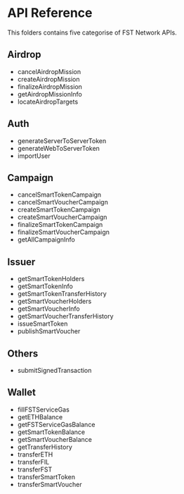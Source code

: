 # API Reference
This folders contains five categorise of FST Network APIs.

## Airdrop
- cancelAirdropMission
- createAirdropMission
- finalizeAirdropMission
- getAirdropMissionInfo
- locateAirdropTargets

## Auth
- generateServerToServerToken
- generateWebToServerToken
- importUser

## Campaign
- cancelSmartTokenCampaign
- cancelSmartVoucherCampaign
- createSmartTokenCampaign
- createSmartVoucherCampaign
- finalizeSmartTokenCampaign
- finalizeSmartVoucherCampaign
- getAllCampaignInfo

## Issuer
- getSmartTokenHolders
- getSmartTokenInfo
- getSmartTokenTransferHistory
- getSmartVoucherHolders
- getSmartVoucherInfo
- getSmartVoucherTransferHistory
- issueSmartToken
- publishSmartVoucher

## Others
- submitSignedTransaction

## Wallet
- fillFSTServiceGas
- getETHBalance
- getFSTServiceGasBalance
- getSmartTokenBalance
- getSmartVoucherBalance
- getTransferHistory
- transferETH
- transferFIL
- transferFST
- transferSmartToken
- transferSmartVoucher